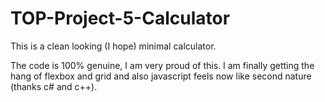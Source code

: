 # TOP-Project-5-Calculator

This is a clean looking (I hope) minimal calculator.

The code is 100% genuine, I am very proud of this. I am finally getting the hang of flexbox and grid and also javascript feels now like second nature (thanks c# and c++).

